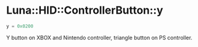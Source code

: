 # Luna::HID::ControllerButton::y

```c++
y = 0x0200
```

Y button on XBOX and Nintendo controller, triangle button on PS controller. 

